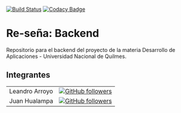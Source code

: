 [![Build Status](https://travis-ci.com/desapp-grupo-D-012021/backend.svg?token=1okBePLPb24ssbxW37nF&branch=main)](https://travis-ci.com/desapp-grupo-D-012021/backend)
[![Codacy Badge](https://app.codacy.com/project/badge/Grade/1a88629f101d444eb7ce55c41efebc15)](https://www.codacy.com?utm_source=github.com&amp;utm_medium=referral&amp;utm_content=desapp-grupo-D-012021/backend&amp;utm_campaign=Badge_Grade)

# Re-seña: Backend
Repositorio para el backend del proyecto de la materia Desarrollo de Aplicaciones - Universidad Nacional de Quilmes.

## Integrantes

|               |               |
| ------------- | ------------- |
| Leandro Arroyo | [![GitHub followers](https://img.shields.io/github/followers/Leandroa77.svg?style=social&label=Follow)](https://github.com/Leandroa77) |
| Juan Hualampa | [![GitHub followers](https://img.shields.io/github/followers/juanhualampa.svg?style=social&label=Follow)](https://github.com/juanhualampa) | 
